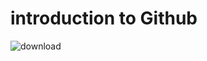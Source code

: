 # introduction to Github
![download](https://user-images.githubusercontent.com/87323317/173227621-944e5d70-bb43-475e-aa8e-a7745a9355b0.png)
